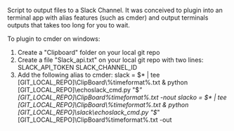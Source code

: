 Script to output files to a Slack Channel. 
It was conceived to plugin into an terminal app with alias features (such as cmder) and output terminals outputs that takes too long for you to wait.

To plugin to cmder on windows:
1. Create a "Clipboard" folder on your local git repo
2. Create a file "Slack_api.txt" on your local git repo with two lines:
SLACK_API_TOKEN
SLACK_CHANNEL_ID
3. Add the following alias to cmder:
slack = $* | tee [GIT_LOCAL_REPO]\ClipBoard\%timeformat%.txt & python [GIT_LOCAL_REPO]\echoslack_cmd.py "$*" [GIT_LOCAL_REPO]\ClipBoard\%timeformat%.txt -nout
slacko = $* | tee [GIT_LOCAL_REPO]\ClipBoard\%timeformat%.txt & python [GIT_LOCAL_REPO]\slack\echoslack_cmd.py "$*"[GIT_LOCAL_REPO]\ClipBoard\%timeformat%.txt -out

